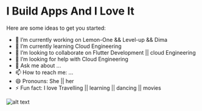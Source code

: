 # I Build Apps And I Love It

Here are some ideas to get you started:

- 🔭 I’m currently working on Lemon-One && Level-up && Dima
- 🌱 I’m currently learning Cloud Engineering
- 👯 I’m looking to collaborate on Flutter Development || cloud Engineering
- 🤔 I’m looking for help with Cloud Engineering
- 💬 Ask me about ...
- 📫 How to reach me: ...
- 😄 Pronouns: She || her 
- ⚡ Fun fact: I love Travelling || learning || dancing || movies

![alt text](https://github.com/cuddle-bunny/level_up/blob/master/images/weatherAppLevelUp.jpg)


